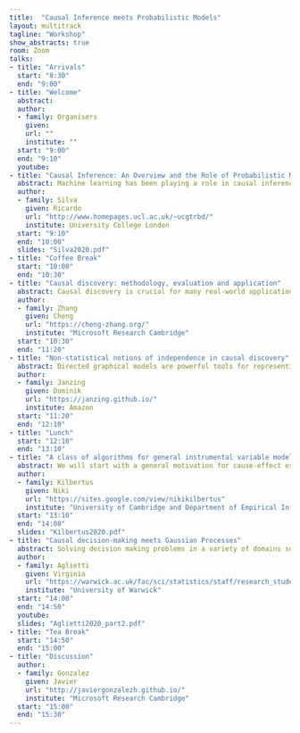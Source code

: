 ```yaml
---
title:  "Causal Inference meets Probabilistic Models"
layout: multitrack
tagline: "Workshop"
show_abstracts: true
room: Zoom
talks:
- title: "Arrivals"
  start: "8:30"
  end: "9:00"
- title: "Welcome"    
  abstract:
  author:
  - family: Organisers
    given: 
    url: ""
    institute: ""   
  start: "9:00"
  end: "9:10"
  youtube:
- title: "Causal Inference: An Overview and the Role of Probabilistic Modelling"
  abstract: Machine learning has been playing a role in causal inference for decades, but lately more and more of the machine learning community is realising its importance. In this talk, I’ll provide a short tutorial on the field, from representation to learning, hopefully motivating new researchers to join the fray and contribute with innovative ideas from a variety of backgrounds. In particular, we will revisit the use of probabilistic modelling, meaning likelihood-based methods and Bayesian inference in particular, on answering causal questions. Probabilistic modelling provides its own advantages and challenges compared to more direct approaches, and it is good to be aware of some of the issues.
  author: 
  - family: Silva
    given: Ricardo
    url: "http://www.homepages.ucl.ac.uk/~ucgtrbd/"
    institute: University College London
  start: "9:10"
  end: "10:00"
  slides: "Silva2020.pdf"
- title: "Coffee Break"
  start: "10:00"
  end: "10:30"    
- title: "Causal discovery: methodology, evaluation and application"
  abstract: Causal discovery is crucial for many real-world applications, especially in the situation, with only observational data. This talk will first provide a short overview of causal discovery methods, including score-based methods, constrain-based methods, and functional causal models. I will present an instance of a constraint-based causal discovery method in the presence of missing data. Secondly, I will discuss the challenge of causal discovery evaluation and how to utilize synthetic data for causal discovery evaluation. In the end, I will present a causal view on the robustness of neural networks where the causal relationship can be used to improve the robustness of neural networks.
  author:
  - family: Zhang
    given: Cheng
    url: "https://cheng-zhang.org/"
    institute: "Microsoft Research Cambridge"
  start: "10:30"
  end: "11:20"
- title: "Non-statistical notions of independence in causal discovery"
  abstract: Directed graphical models are powerful tools for representing both statistical and causal information. Accordingly, the nodes of the DAGs are typically random variables. Causal relations in real life, however, often refer to individual objects for which we observe dependences other than statistical dependences. I argue that any submodular measure of information defines a notion of conditional independence. The corresponding causal Markov condition can be justified whenever the information measure fits to the type of causal mechanisms under consideration [1]. Non-statistical information plays also a crucial role in statistical data analysis. For instance, the information required to describe a probability distribution adds an additional layer of information on top of the statistical one [2]. This additional layer provides valuable causal information [2,3,4], which has not been explored much so far. 
  author:
  - family: Janzing
    given: Dominik
    url: "https://janzing.github.io/"
    institute: Amazon 
  start: "11:20"
  end: "12:10"  
- title: "Lunch"
  start: "12:10"
  end: "13:10"
- title: "A class of algorithms for general instrumental variable models"
  abstract: We will start with a general motivation for cause-effect estimation and describe common challenges such as identifiability. Next, we take a closer look at the instrumental variable setting and how an instrument can aid identification. While most approaches to achieve identifiability require one-size-fits-all assumptions such as an additive error model for the outcome, we will present a framework for partial identification, which provides lower and upper bounds on the causal treatment effect. The approach leverages advances in gradient-based optimization for the non-convex objective and works in the most general case, where instrument, treatment and outcome are continuous. Finally, we demonstrate on a set of synthetic and real-world data that our bounds capture the causal effect when additive methods fail, providing a useful range of answers compatible with observation as opposed to relying on unwarranted structural assumptions.
  author: 
  - family: Kilbertus
    given: Niki
    url: "https://sites.google.com/view/nikikilbertus"
    institute: "University of Cambridge and Department of Empirical Inference, MPI-IS"
  start: "13:10"
  end: "14:00"
  slides: "Kilbertus2020.pdf"
- title: "Causal decision-making meets Gaussian Processes"
  abstract: Solving decision making problems in a variety of domains such as healthcare or operations research requires experimentation. By performing interventions one can understand how a system behaves when an action is taken and thus infer the cause-effect relationships of a phenomenon. Experiments are usually expensive, time-consuming, and may present ethical issues. Therefore, researchers generally have to trade-off cost, time, and other practical considerations to decide which experiments to conduct in order to learn about a system. In this talk I will present two methodologies that, by linking causal inference, experimental design and Gaussian process (GP) modelling, allow to efficiently learn the causal effects in a graph and identify the optimal intervention to perform. Firstly, I will show how to construct a multi-task causal GP model, the DAG-GP model, which captures the non-trivial correlation structure across different experimental outputs. By sharing experimental information, the DAG-GP model accurately estimates the causal effects in a variety of experimental settings while enabling proper uncertainty quantification. I will then demonstrate how this model, and more generally GP models, can be used within decision-making algorithm to choose experiments to perform. Particularly, I will introduce the Causal Bayesian Optimization algorithm and I will show how incorporating the knowledge of the causal graph in Bayesian Optimization improves the ability to reason about optimal decision making while decreasing the optimization cost and avoiding suboptimal solutions. 
  author: 
  - family: Aglietti
    given: Virginia
    url: "https://warwick.ac.uk/fac/sci/statistics/staff/research_students/aglietti/"
    institute: "University of Warwick"
  start: "14:00"
  end: "14:50"
  youtube: 
  slides: "Aglietti2020_part2.pdf"
- title: "Tea Break"
  start: "14:50"
  end: "15:00"
- title: "Discussion"
  author:
  - family: Gonzalez
    given: Javier
    url: "http://javiergonzalezh.github.io/"
    institute: "Microsoft Research Cambridge"
  start: "15:00"
  end: "15:30"
---
```

